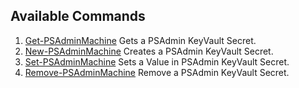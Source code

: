 ## Available Commands

1. [Get-PSAdminMachine][GetCommand] Gets a PSAdmin KeyVault Secret.
2. [New-PSAdminMachine][NewCommand] Creates a PSAdmin KeyVault Secret.
3. [Set-PSAdminMachine][SetCommand] Sets a Value in PSAdmin KeyVault Secret.
4. [Remove-PSAdminMachine][RemoveCommand] Remove a PSAdmin KeyVault Secret.

[GetCommand]: https://github.com/romero126/PSAdmin/blob/master/Docs/Commands/PSAdminMachine/Get-PSAdminMachine.md
[NewCommand]: https://github.com/romero126/PSAdmin/blob/master/Docs/Commands/PSAdminMachine/New-PSAdminMachine.md
[SetCommand]: https://github.com/romero126/PSAdmin/blob/master/Docs/Commands/PSAdminMachine/Set-PSAdminMachine.md
[RemoveCommand]: https://github.com/romero126/PSAdmin/blob/master/Docs/Commands/PSAdminMachine/Remove-PSAdminMachine.md